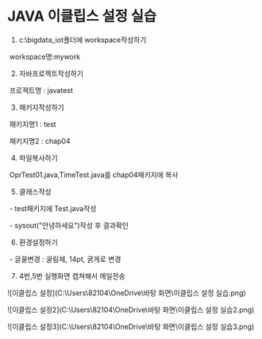 # JAVA 이클립스 설정 실습



1. c:\bigdata_iot폴더에 workspace작성하기

​     workspace명:mywork



2. 자바프로젝트작성하기

​     프로젝트명 : javatest



3. 패키지작성하기

​     패키지명1 : test

​     패키지명2 : chap04



4. 파일복사하기

​    OprTest01.java,TimeTest.java를 chap04패키지에 복사



5. 클래스작성

​    \- test패키지에 Test.java작성

​    \- sysout("안녕하세요")작성 후 결과확인



6. 환경설정하기

​    \- 글꼴변경 : 굴림체, 14pt, 굵게로 변경



7. 4번,5번 실행화면 캡쳐해서 메일전송 



![이클립스 설정](C:\Users\82104\OneDrive\바탕 화면\이클립스 설정 실습.png)









![이클립스 설정2](C:\Users\82104\OneDrive\바탕 화면\이클립스 설정 실습2.png)





![이클립스 설정3](C:\Users\82104\OneDrive\바탕 화면\이클립스 설정 실습3.png)

